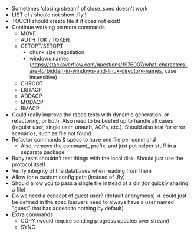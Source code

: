 - Sometimes 'closing stream' of close_spec doesn't work
- LIST of / should not show .fly!!!
- TOUCH should create file if it does not exist!
- Continue working on more commands
    - MOVE
    - AUTH TOK / TOKEN
    - GETOPT/SETOPT 
        * chunk size negotiation
        * windows names (https://stackoverflow.com/questions/1976007/what-characters-are-forbidden-in-windows-and-linux-directory-names, case insensitive)
    - CHROOT
    - LISTACP
    - ADDACP
    - MODACP
    - RMACP
- Could really improve the rspec tests with dynamic generation, or refactoring,
  or both. Also need to be beefed up to handle all cases (regular user, single user, unauth, ACPs, etc.). Should also test for error scenarios, such as file not found.
- Refactor commands & specs to have one file per command
    - Also, remove the command_ prefix, and just put helper stuff in a separate package
- Ruby tests shouldn't test things with the local disk. Should just use the protocol itself
- Verify integrity of the databases when reading from them
- Allow for a custom config path (instead of .fly)
- Should allow you to pass a single file instead of a dir (for quickly sharing a file)
- Do we need a concept of guest user? (default anonymous)
  => could just be defined in the spec (servers need to always have a user named "guest" that has access to nothing by default)
- Extra commands
    - COPY (would require sending progress updates over stream)
    - SYNC
